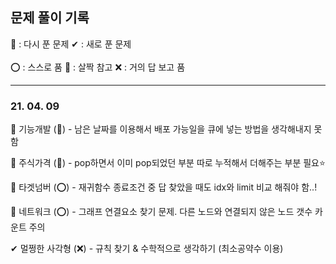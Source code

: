 ## 문제 풀이 기록

🔄 : 다시 푼 문제   ✔ : 새로 푼 문제 </br></br>
⭕ : 스스로 품  🔺 : 살짝 참고   ❌ : 거의 답 보고 품

----------------------------------------------

### 21. 04. 09
🔄 기능개발 (🔺) - 남은 날짜를 이용해서 배포 가능일을 큐에 넣는 방법을 생각해내지 못함

🔄 주식가격 (🔺) - pop하면서 이미 pop되었던 부분 따로 누적해서 더해주는 부분 필요⭐

🔄 타겟넘버 (⭕) - 재귀함수 종료조건 중 답 찾았을 때도 idx와 limit 비교 해줘야 함..! 

🔄 네트워크 (⭕) - 그래프 연결요소 찾기 문제. 다른 노드와 연결되지 않은 노드 갯수 카운트 주의

✔ 멀쩡한 사각형 (❌) - 규칙 찾기 & 수학적으로 생각하기 (최소공약수 이용)
